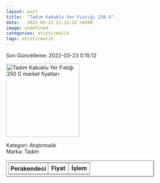 ```yaml
---
layout: post
title:  "Tadım Kabuklu Yer Fıstığı 250 G"
date:   2022-03-22 21:15:12 +0300
image: undefined
categories: atistirmalik
tags: atistirmalik
---
```


Son Güncelleme: 2022-03-23 0:15:12

<img src="undefined" width="200" alt="Tadım Kabuklu Yer Fıstığı 250 G market fiyatları" />

Kategori: Atıştırmalık
<br />
Marka: Tadım

<table border="1" style="padding: 5px;width:80%;">
  <tr>
    <td style="padding: 5px;"><strong>Perakendeci</strong></td>
    <td><strong>Fiyat</strong></td>
    <td><strong>İşlem</strong></td>
  </tr>
  
</table>
